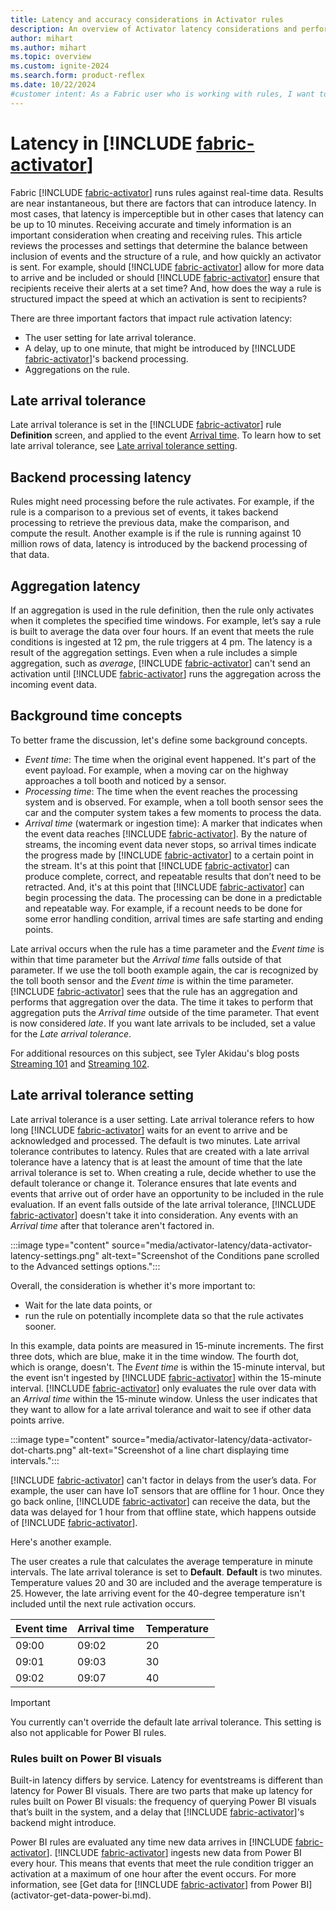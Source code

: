 ```yaml
---
title: Latency and accuracy considerations in Activator rules
description: An overview of Activator latency considerations and performance when building Activator rules.
author: mihart
ms.author: mihart
ms.topic: overview
ms.custom: ignite-2024
ms.search.form: product-reflex
ms.date: 10/22/2024
#customer intent: As a Fabric user who is working with rules, I want to understand the factors that help to determine when actions are included and excluded from rule reporting.
---
```


# Latency in [!INCLUDE [fabric-activator](../includes/fabric-activator.md)]

Fabric [!INCLUDE [fabric-activator](../includes/fabric-activator.md)] runs rules against real-time data. Results are near instantaneous, but there are factors that can introduce latency. In most cases, that latency is imperceptible but in other cases that latency can be up to 10 minutes. Receiving accurate and timely information is an important consideration when creating and receiving rules. This article reviews the processes and settings that determine the balance between inclusion of events and the structure of a rule, and how quickly an activator is sent. For example, should [!INCLUDE [fabric-activator](../includes/fabric-activator.md)] allow for more data to arrive and be included or should [!INCLUDE [fabric-activator](../includes/fabric-activator.md)] ensure that recipients receive their alerts at a set time? And, how does the way a rule is structured impact the speed at which an activation is sent to recipients?

There are three important factors that impact rule activation latency:

- The user setting for late arrival tolerance.
- A delay, up to one minute, that might be introduced by [!INCLUDE [fabric-activator](../includes/fabric-activator.md)]'s backend processing.
- Aggregations on the rule.

## Late arrival tolerance

Late arrival tolerance is set in the [!INCLUDE [fabric-activator](../includes/fabric-activator.md)] rule **Definition** screen, and applied to the event [Arrival time](#background-time-concepts). To learn how to set late arrival tolerance, see [Late arrival tolerance setting](#late-arrival-tolerance-setting).

## Backend processing latency

Rules might need processing before the rule activates. For example, if the rule is a comparison to a previous set of events, it takes backend processing to retrieve the previous data, make the comparison, and compute the result. Another example is if the rule is running against 10 million rows of data, latency is introduced by the backend processing of that data.

## Aggregation latency

If an aggregation is used in the rule definition, then the rule only activates when it completes the specified time windows. For example, let’s say a rule is built to average the data over four hours. If an event that meets the rule conditions is ingested at 12 pm, the rule triggers at 4 pm. The latency is a result of the aggregation settings. Even when a rule includes a simple aggregation, such as *average*, [!INCLUDE [fabric-activator](../includes/fabric-activator.md)] can't send an activation until [!INCLUDE [fabric-activator](../includes/fabric-activator.md)] runs the aggregation across the incoming event data.

## Background time concepts

To better frame the discussion, let's define some background concepts.

- _Event time_: The time when the original event happened. It's part of the event payload. For example, when a moving car on the highway approaches a toll booth and noticed by a sensor.
- _Processing time_: The time when the event reaches the processing system and is observed. For example, when a toll booth sensor sees the car and the computer system takes a few moments to process the data.
- _Arrival time_ (watermark or ingestion time): A marker that indicates when the event data reaches [!INCLUDE [fabric-activator](../includes/fabric-activator.md)]. By the nature of streams, the incoming event data never stops, so arrival times indicate the progress made by [!INCLUDE [fabric-activator](../includes/fabric-activator.md)] to a certain point in the stream. It's at this point that [!INCLUDE [fabric-activator](../includes/fabric-activator.md)] can produce complete, correct, and repeatable results that don’t need to be retracted. And, it's at this point that [!INCLUDE [fabric-activator](../includes/fabric-activator.md)] can begin processing the data. The processing can be done in a predictable and repeatable way. For example, if a recount needs to be done for some error handling condition, arrival times are safe starting and ending points.

Late arrival occurs when the rule has a time parameter and the *Event time* is within that time parameter but the *Arrival time* falls outside of that parameter. If we use the toll booth example again, the car is recognized by the toll booth sensor and the *Event time* is within the time parameter. [!INCLUDE [fabric-activator](../includes/fabric-activator.md)] sees that the rule has an aggregation and performs that aggregation over the data. The time it takes to perform that aggregation puts the *Arrival time* outside of the time parameter. That event is now considered *late*. If you want late arrivals to be included, set a value for the *Late arrival tolerance*.

For additional resources on this subject, see Tyler Akidau's blog posts [Streaming 101](https://www.oreilly.com/ideas/the-world-beyond-batch-streaming-101) and [Streaming 102](https://www.oreilly.com/ideas/the-world-beyond-batch-streaming-102).

## Late arrival tolerance setting

Late arrival tolerance is a user setting. Late arrival tolerance refers to how long [!INCLUDE [fabric-activator](../includes/fabric-activator.md)] waits for an event to arrive and be acknowledged and processed. The default is two minutes. Late arrival tolerance contributes to latency. Rules that are created with a late arrival tolerance have a latency that is at least the amount of time that the late arrival tolerance is set to. When creating a rule, decide whether to use the default tolerance or change it. Tolerance ensures that late events and events that arrive out of order have an opportunity to be included in the rule evaluation. If an event falls outside of the late arrival tolerance, [!INCLUDE [fabric-activator](../includes/fabric-activator.md)] doesn't take it into consideration. Any events with an *Arrival time* after that tolerance aren't factored in.

:::image type="content" source="media/activator-latency/data-activator-latency-settings.png" alt-text="Screenshot of the Conditions pane scrolled to the Advanced settings options.":::

Overall, the consideration is whether it's more important to:

- Wait for the late data points, or
- run the rule on potentially incomplete data so that the rule activates sooner.  

In this example, data points are measured in 15-minute increments. The first three dots, which are blue, make it in the time window. The fourth dot, which is orange, doesn't. The *Event time* is within the 15-minute interval, but the event isn't ingested by [!INCLUDE [fabric-activator](../includes/fabric-activator.md)] within the 15-minute interval. [!INCLUDE [fabric-activator](../includes/fabric-activator.md)] only evaluates the rule over data with an *Arrival time* within the 15-minute window. Unless the user indicates that they want to allow for a late arrival tolerance and wait to see if other data points arrive. 

:::image type="content" source="media/activator-latency/data-activator-dot-charts.png" alt-text="Screenshot of a line chart displaying time intervals.":::

[!INCLUDE [fabric-activator](../includes/fabric-activator.md)] can't factor in delays from the user’s data. For example, the user can have IoT sensors that are offline for 1 hour. Once they go back online, [!INCLUDE [fabric-activator](../includes/fabric-activator.md)] can receive the data, but the data was delayed for 1 hour from that offline state, which happens outside of [!INCLUDE [fabric-activator](../includes/fabric-activator.md)].

Here's another example.  

The user creates a rule that calculates the average temperature in minute intervals. The late arrival tolerance is set to **Default**. **Default** is two minutes. Temperature values 20 and 30 are included and the average temperature is 25. However, the late arriving event for the 40-degree temperature isn't included until the next rule activation occurs.  

|  Event time  | Arrival time  | Temperature  |
|------|-------|-------|
|09:00  |09:02  |20  |
|09:01 | 09:03  | 30 |  
|09:02  |   09:07 | 40 |

> [!IMPORTANT]
> You currently can't override the default late arrival tolerance. This setting is also not applicable for Power BI rules.

### Rules built on Power BI visuals

Built-in latency differs by service. Latency for eventstreams is different than latency for Power BI visuals. There are two parts that make up latency for rules built on Power BI visuals: the frequency of querying Power BI visuals that’s built in the system, and a delay that [!INCLUDE [fabric-activator](../includes/fabric-activator.md)]'s backend might introduce.

Power BI rules are evaluated any time new data arrives in [!INCLUDE [fabric-activator](../includes/fabric-activator.md)]. [!INCLUDE [fabric-activator](../includes/fabric-activator.md)] ingests new data from Power BI every hour. This means that events that meet the rule condition trigger an activation at a maximum of one hour after the event occurs. For more information, see [Get data for [!INCLUDE [fabric-activator](../includes/fabric-activator.md)] from Power BI](activator-get-data-power-bi.md).
